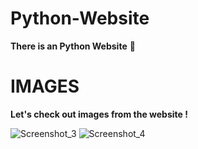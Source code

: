 # Python-Website
**There is an Python Website** 💎
# IMAGES
**Let's check out images from the website !**


![Screenshot_3](https://user-images.githubusercontent.com/86996274/168435769-4efbcba3-f19e-4e95-8fe8-1a59d80c8fea.png)
![Screenshot_4](https://user-images.githubusercontent.com/86996274/168435764-3fb44f2c-0834-435d-8001-dd54d1d6be2f.png)

